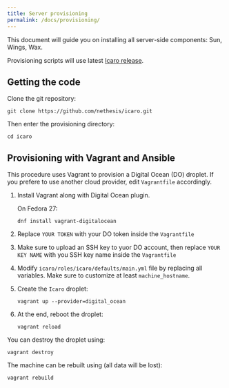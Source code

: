 ```yaml
---
title: Server provisioning
permalink: /docs/provisioning/
---
```


This document will guide you on installing all server-side components: Sun, Wings, Wax.

Provisioning scripts will use latest [Icaro release](https://github.com/nethesis/icaro/releases).

## Getting the code

Clone the git repository:
```
git clone https://github.com/nethesis/icaro.git
```

Then enter the provisioning directory:
```
cd icaro
```

## Provisioning with Vagrant and Ansible

This procedure uses Vagrant to provision a Digital Ocean (DO) droplet.
If you prefere to use another cloud provider, edit ``Vagrantfile`` accordingly.


1. Install Vagrant along with Digital Ocean plugin.

   On Fedora 27:
   ```
   dnf install vagrant-digitalocean
   ```

2. Replace ``YOUR TOKEN`` with your DO token inside the ``Vagrantfile``

3. Make sure to upload an SSH key to yuor DO account, then replace ``YOUR KEY NAME``
   with you SSH key name inside the ``Vagrantfile``

4. Modify ``icaro/roles/icaro/defaults/main.yml`` file by replacing all variables.
   Make sure to customize at least ``machine_hostname``.

5. Create the ``Icaro`` droplet:
   ```
   vagrant up --provider=digital_ocean
   ```

6. At the end, reboot the droplet:
   ```
   vagrant reload
   ```

You can destroy the droplet using:
```
vagrant destroy
```

The machine can be rebuilt using (all data will be lost): 
```
vagrant rebuild
```
